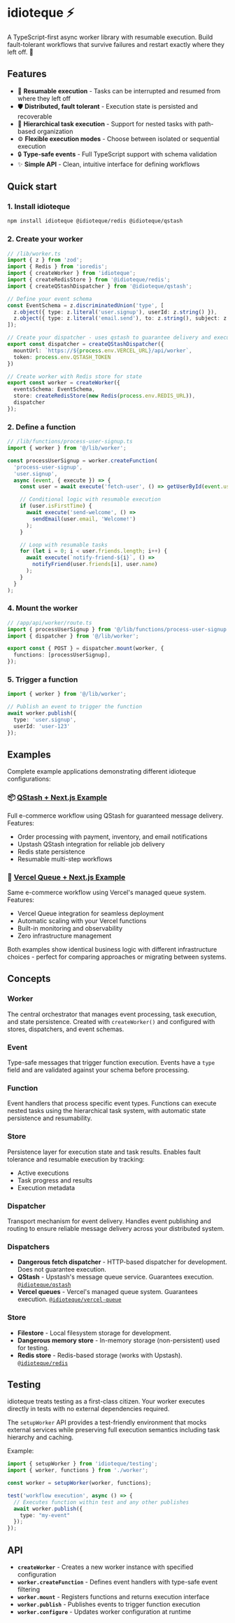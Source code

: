 # idioteque ⚡
A TypeScript-first async worker library with resumable execution. Build fault-tolerant workflows that survive failures and restart exactly where they left off. 🚀

## Features
- 🔄 **Resumable execution** - Tasks can be interrupted and resumed from where they left off
- 🛡️ **Distributed, fault tolerant** - Execution state is persisted and recoverable
- 🌳 **Hierarchical task execution** - Support for nested tasks with path-based organization
- ⚙️ **Flexible execution modes** - Choose between isolated or sequential execution
- 🔒 **Type-safe events** - Full TypeScript support with schema validation
- ✨ **Simple API** - Clean, intuitive interface for defining workflows

## Quick start

### 1. Install idioteque
```bash
npm install idioteque @idioteque/redis @idioteque/qstash
```

### 2. Create your worker
```typescript
// /lib/worker.ts
import { z } from 'zod';
import { Redis } from 'ioredis';
import { createWorker } from 'idioteque';
import { createRedisStore } from '@idioteque/redis';
import { createQStashDispatcher } from '@idioteque/qstash';

// Define your event schema
const EventSchema = z.discriminatedUnion('type', [
  z.object({ type: z.literal('user.signup'), userId: z.string() }),
  z.object({ type: z.literal('email.send'), to: z.string(), subject: z.string() })
]);

// Create your dispatcher - uses qstash to guarantee delivery and execution
export const dispatcher = createQStashDispatcher({
  mountUrl: `https://${process.env.VERCEL_URL}/api/worker`,
  token: process.env.QSTASH_TOKEN
})

// Create worker with Redis store for state
export const worker = createWorker({
  eventsSchema: EventSchema,
  store: createRedisStore(new Redis(process.env.REDIS_URL)),
  dispatcher
});
```

### 2. Define a function
```typescript
// /lib/functions/process-user-signup.ts
import { worker } from '@/lib/worker';

const processUserSignup = worker.createFunction(
  'process-user-signup',
  'user.signup',
  async (event, { execute }) => {
    const user = await execute('fetch-user', () => getUserById(event.userId));

    // Conditional logic with resumable execution
    if (user.isFirstTime) {
      await execute('send-welcome', () =>
        sendEmail(user.email, 'Welcome!')
      );
    }

    // Loop with resumable tasks
    for (let i = 0; i < user.friends.length; i++) {
      await execute(`notify-friend-${i}`, () =>
        notifyFriend(user.friends[i], user.name)
      );
    }
  }
);
```

### 4. Mount the worker
```typescript
// /app/api/worker/route.ts
import { processUserSignup } from '@/lib/functions/process-user-signup';
import { dispatcher } from '@/lib/worker';

export const { POST } = dispatcher.mount(worker, {
  functions: [processUserSignup],
});
```

### 5. Trigger a function
```typescript
import { worker } from '@/lib/worker';

// Publish an event to trigger the function
await worker.publish({
  type: 'user.signup',
  userId: 'user-123'
});
```

## Examples

Complete example applications demonstrating different idioteque configurations:

### 📦 [QStash + Next.js Example](./examples/idioteque-nextjs-qstash)
Full e-commerce workflow using QStash for guaranteed message delivery. Features:
- Order processing with payment, inventory, and email notifications
- Upstash QStash integration for reliable job delivery
- Redis state persistence
- Resumable multi-step workflows

### 🚀 [Vercel Queue + Next.js Example](./examples/idioteque-nextjs-vercel-queue)
Same e-commerce workflow using Vercel's managed queue system. Features:
- Vercel Queue integration for seamless deployment
- Automatic scaling with your Vercel functions
- Built-in monitoring and observability
- Zero infrastructure management

Both examples show identical business logic with different infrastructure choices - perfect for comparing approaches or migrating between systems.

## Concepts

### Worker
The central orchestrator that manages event processing, task execution, and state persistence. Created with `createWorker()` and configured with stores, dispatchers, and event schemas.

### Event
Type-safe messages that trigger function execution. Events have a `type` field and are validated against your schema before processing.

### Function
Event handlers that process specific event types. Functions can execute nested tasks using the hierarchical task system, with automatic state persistence and resumability.

### Store
Persistence layer for execution state and task results. Enables fault tolerance and resumable execution by tracking:
- Active executions
- Task progress and results
- Execution metadata

### Dispatcher
Transport mechanism for event delivery. Handles event publishing and routing to ensure reliable message delivery across your distributed system.

### Dispatchers
- **Dangerous fetch dispatcher** - HTTP-based dispatcher for development. Does not guarantee execution.
- **QStash** - Upstash's message queue service. Guarantees execution. [`@idioteque/qstash`](./packages/qstash)
- **Vercel queues** - Vercel's managed queue system. Guarantees execution. [`@idioteque/vercel-queue`](./packages/vercel-queue)

### Store
- **Filestore** - Local filesystem storage for development.
- **Dangerous memory store** - In-memory storage (non-persistent) used for testing.
- **Redis store** - Redis-based storage (works with Upstash). [`@idioteque/redis`](./packages/redis)

## Testing
idioteque treats testing as a first-class citizen. Your worker executes directly in tests with no external dependencies required.

The `setupWorker` API provides a test-friendly environment that mocks external services while preserving full execution semantics including task hierarchy and caching.

Example:
```typescript
import { setupWorker } from 'idioteque/testing';
import { worker, functions } from './worker';

const worker = setupWorker(worker, functions);

test('workflow execution', async () => {
  // Executes function within test and any other publishes
  await worker.publish({
    type: "my-event"
  });
});
```

## API
- **`createWorker`** - Creates a new worker instance with specified configuration
- **`worker.createFunction`** - Defines event handlers with type-safe event filtering
- **`worker.mount`** - Registers functions and returns execution interface
- **`worker.publish`** - Publishes events to trigger function execution
- **`worker.configure`** - Updates worker configuration at runtime